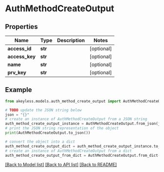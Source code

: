 # AuthMethodCreateOutput


## Properties

Name | Type | Description | Notes
------------ | ------------- | ------------- | -------------
**access_id** | **str** |  | [optional] 
**access_key** | **str** |  | [optional] 
**name** | **str** |  | [optional] 
**prv_key** | **str** |  | [optional] 

## Example

```python
from akeyless.models.auth_method_create_output import AuthMethodCreateOutput

# TODO update the JSON string below
json = "{}"
# create an instance of AuthMethodCreateOutput from a JSON string
auth_method_create_output_instance = AuthMethodCreateOutput.from_json(json)
# print the JSON string representation of the object
print(AuthMethodCreateOutput.to_json())

# convert the object into a dict
auth_method_create_output_dict = auth_method_create_output_instance.to_dict()
# create an instance of AuthMethodCreateOutput from a dict
auth_method_create_output_from_dict = AuthMethodCreateOutput.from_dict(auth_method_create_output_dict)
```
[[Back to Model list]](../README.md#documentation-for-models) [[Back to API list]](../README.md#documentation-for-api-endpoints) [[Back to README]](../README.md)


